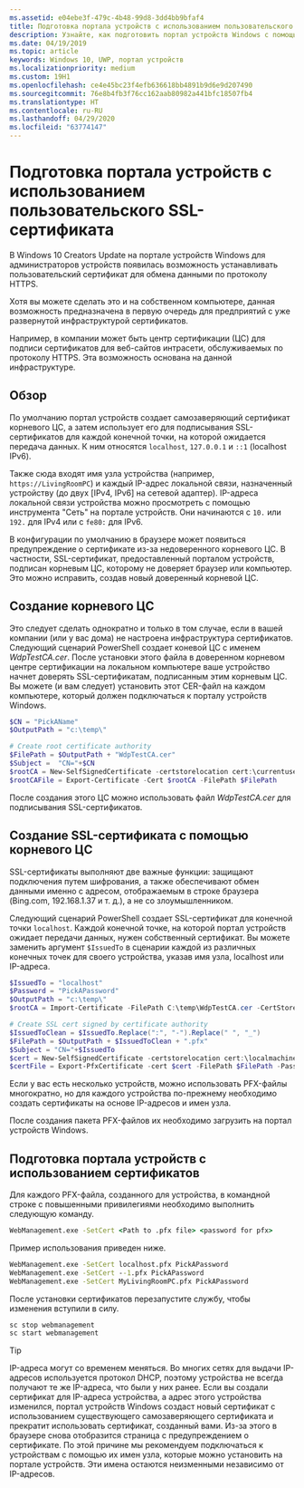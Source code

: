 ```yaml
---
ms.assetid: e04ebe3f-479c-4b48-99d8-3dd4bb9bfaf4
title: Подготовка портала устройств с использованием пользовательского SSL-сертификата
description: Узнайте, как подготовить портал устройств Windows с помощью пользовательского сертификата для использования в обмене данными по протоколу HTTPS.
ms.date: 04/19/2019
ms.topic: article
keywords: Windows 10, UWP, портал устройств
ms.localizationpriority: medium
ms.custom: 19H1
ms.openlocfilehash: ce4e45bc23f4efb636618bb4891b9d6e9d207490
ms.sourcegitcommit: 76e8b4fb3f76cc162aab80982a441bfc18507fb4
ms.translationtype: HT
ms.contentlocale: ru-RU
ms.lasthandoff: 04/29/2020
ms.locfileid: "63774147"
---
```

# <a name="provision-device-portal-with-a-custom-ssl-certificate"></a>Подготовка портала устройств с использованием пользовательского SSL-сертификата

В Windows 10 Creators Update на портале устройств Windows для администраторов устройств появилась возможность устанавливать пользовательский сертификат для обмена данными по протоколу HTTPS.

Хотя вы можете сделать это и на собственном компьютере, данная возможность предназначена в первую очередь для предприятий с уже развернутой инфраструктурой сертификатов.  

Например, в компании может быть центр сертификации (ЦС) для подписи сертификатов для веб-сайтов интрасети, обслуживаемых по протоколу HTTPS. Эта возможность основана на данной инфраструктуре.

## <a name="overview"></a>Обзор

По умолчанию портал устройств создает самозаверяющий сертификат корневого ЦС, а затем использует его для подписывания SSL-сертификатов для каждой конечной точки, на которой ожидается передача данных. К ним относятся `localhost`, `127.0.0.1` и `::1` (localhost IPv6).

Также сюда входят имя узла устройства (например, `https://LivingRoomPC`) и каждый IP-адрес локальной связи, назначенный устройству (до двух [IPv4, IPv6] на сетевой адаптер).
IP-адреса локальной связи устройства можно просмотреть с помощью инструмента "Сеть" на портале устройств. Они начинаются с `10.` или `192.` для IPv4 или с `fe80:` для IPv6.

В конфигурации по умолчанию в браузере может появиться предупреждение о сертификате из-за недоверенного корневого ЦС. В частности, SSL-сертификат, предоставленный порталом устройств, подписан корневым ЦС, которому не доверяет браузер или компьютер. Это можно исправить, создав новый доверенный корневой ЦС.

## <a name="create-a-root-ca"></a>Создание корневого ЦС

Это следует сделать однократно и только в том случае, если в вашей компании (или у вас дома) не настроена инфраструктура сертификатов. Следующий сценарий PowerShell создает коневой ЦС с именем _WdpTestCA.cer_. После установки этого файла в доверенном корневом центре сертификации на локальном компьютере ваше устройство начнет доверять SSL-сертификатам, подписанным этим корневым ЦС. Вы можете (и вам следует) установить этот CER-файл на каждом компьютере, который должен подключаться к порталу устройств Windows.  

```PowerShell
$CN = "PickAName"
$OutputPath = "c:\temp\"

# Create root certificate authority
$FilePath = $OutputPath + "WdpTestCA.cer"
$Subject =  "CN="+$CN
$rootCA = New-SelfSignedCertificate -certstorelocation cert:\currentuser\my -Subject $Subject -HashAlgorithm "SHA512" -KeyUsage CertSign,CRLSign
$rootCAFile = Export-Certificate -Cert $rootCA -FilePath $FilePath
```

После создания этого ЦС можно использовать файл _WdpTestCA.cer_ для подписывания SSL-сертификатов.

## <a name="create-an-ssl-certificate-with-the-root-ca"></a>Создание SSL-сертификата с помощью корневого ЦС

SSL-сертификаты выполняют две важные функции: защищают подключения путем шифрования, а также обеспечивают обмен данными именно с адресом, отображаемым в строке браузера (Bing.com, 192.168.1.37 и т. д.), а не со злоумышленником.

Следующий сценарий PowerShell создает SSL-сертификат для конечной точки `localhost`. Каждой конечной точке, на которой портал устройств ожидает передачи данных, нужен собственный сертификат. Вы можете заменить аргумент `$IssuedTo` в сценарии каждой из различных конечных точек для своего устройства, указав имя узла, localhost или IP-адреса.

```PowerShell
$IssuedTo = "localhost"
$Password = "PickAPassword"
$OutputPath = "c:\temp\"
$rootCA = Import-Certificate -FilePath C:\temp\WdpTestCA.cer -CertStoreLocation Cert:\CurrentUser\My\

# Create SSL cert signed by certificate authority
$IssuedToClean = $IssuedTo.Replace(":", "-").Replace(" ", "_")
$FilePath = $OutputPath + $IssuedToClean + ".pfx"
$Subject = "CN="+$IssuedTo
$cert = New-SelfSignedCertificate -certstorelocation cert:\localmachine\my -Subject $Subject -DnsName $IssuedTo -Signer $rootCA -HashAlgorithm "SHA512"
$certFile = Export-PfxCertificate -cert $cert -FilePath $FilePath -Password (ConvertTo-SecureString -String $Password -Force -AsPlainText)
```

Если у вас есть несколько устройств, можно использовать PFX-файлы многократно, но для каждого устройства по-прежнему необходимо создать сертификаты на основе IP-адресов и имен узла.

После создания пакета PFX-файлов их необходимо загрузить на портал устройств Windows.

## <a name="provision-device-portal-with-the-certifications"></a>Подготовка портала устройств с использованием сертификатов

Для каждого PFX-файла, созданного для устройства, в командной строке с повышенными привилегиями необходимо выполнить следующую команду.

```cmd
WebManagement.exe -SetCert <Path to .pfx file> <password for pfx>
```

Пример использования приведен ниже.

```cmd
WebManagement.exe -SetCert localhost.pfx PickAPassword
WebManagement.exe -SetCert --1.pfx PickAPassword
WebManagement.exe -SetCert MyLivingRoomPC.pfx PickAPassword
```

После установки сертификатов перезапустите службу, чтобы изменения вступили в силу.

```cmd
sc stop webmanagement
sc start webmanagement
```

> [!TIP]
> IP-адреса могут со временем меняться.
Во многих сетях для выдачи IP-адресов используется протокол DHCP, поэтому устройства не всегда получают те же IP-адреса, что были у них ранее. Если вы создали сертификат для IP-адреса устройства, а адрес этого устройства изменился, портал устройств Windows создаст новый сертификат с использованием существующего самозаверяющего сертификата и прекратит использовать сертификат, созданный вами. Из-за этого в браузере снова отобразится страница с предупреждением о сертификате. По этой причине мы рекомендуем подключаться к устройствам с помощью их имен узла, которые можно установить на портале устройств. Эти имена остаются неизменными независимо от IP-адресов.
